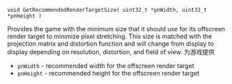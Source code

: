 `void GetRecommendedRenderTargetSize( uint32_t *pnWidth, uint32_t *pnHeight )`

Provides the game with the minimum size that it should use for its offscreen render target to minimize pixel stretching. This size is matched with the projection matrix and distortion function and will change from display to display depending on resolution, distortion, and field of view.
为游戏提供

* `pnWidth` - recommended width for the offscreen render target
* `pnHeight` - recommended height for the offscreen render target
